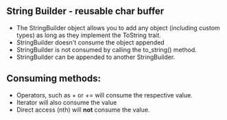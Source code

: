 ## String Builder - reusable char buffer
* The StringBuilder object allows you to add any object (including custom types)
as long as they implement the ToString trait.
* StringBuilder doesn't consume the object appended
* StringBuilder is not consumed by calling the to_string() method.
* StringBuilder can be appended to another StringBuilder.
## Consuming methods:
* Operators, such as + or += will consume the respective value.
* Iterator will also consume the value
* Direct access (nth) will **not** consume the value.
